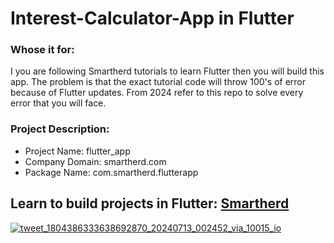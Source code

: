 # Interest-Calculator-App in Flutter

### Whose it for: 
I you are following Smartherd tutorials to learn Flutter then you will build this app. The problem is that the exact tutorial code will throw 100's of error because of Flutter updates. From 2024 refer to this repo to solve every error that you will face. 

### Project Description: 
- Project Name: flutter_app 
- Company Domain: smartherd.com
- Package Name: com.smartherd.flutterapp

## Learn to build projects in Flutter: [Smartherd](https://www.youtube.com/playlist?list=PLlxmoA0rQ-Lw6tAs2fGFuXGP13-dWdKsB)
[![tweet_1804386333638692870_20240713_002452_via_10015_io](https://github.com/user-attachments/assets/ea7e8984-042f-406b-872e-f722486f6b17)](https://x.com/DanishKhanbx/status/1804386333638692870)

